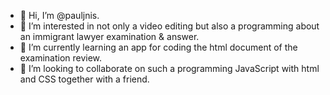 - 👋 Hi, I’m @pauljnis.
- 👀 I’m interested in not only a video editing but also a programming about an immigrant lawyer examination & answer.
- 🌱 I’m currently learning an app for coding the html document of the examination review.
- 💞️ I’m looking to collaborate on such a programming JavaScript with html and CSS together with a friend.

<!---
pauljnis/pauljnis is a ✨ special ✨ repository because its `README.md` (this file) appears on your GitHub profile.
You can click the Preview link to take a look at your changes.
--->

